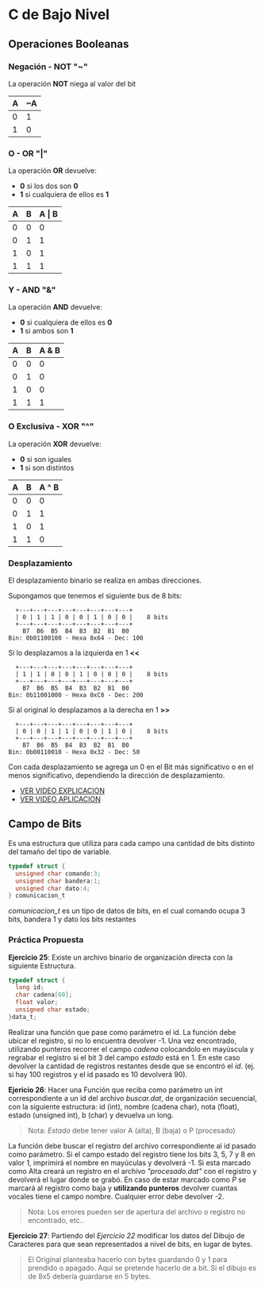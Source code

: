 # C de Bajo Nivel

## Operaciones Booleanas

### Negación - NOT "~"
La operación __NOT__ niega al valor del bit

| A    | ~A |
| :--- | :--- |
| 0    | 1    |
| 1    | 0    |

### O - OR "|"
La operación __OR__ devuelve:
  - __0__ si los dos son __0__
  - __1__ si cualquiera de ellos es __1__

<table><th>A</th><th>B</th><th>A | B</th><tbody><tr><td>0</td><td>0</td><td>0</td></tr><tr><td>0</td><td>1</td><td>1</td></tr><tr><td>1</td><td>0</td><td>1</td></tr><tr><td>1</td><td>1</td><td>1</td></tr></tbody></table>

### Y - AND "&"
La operación __AND__ devuelve:
  - __0__ si cualquiera de ellos es __0__
  - __1__ si ambos son __1__

| A    | B    |A & B |
| :--- | :--- | :--- |
| 0    | 0    | 0    |
| 0    | 1    | 0    |
| 1    | 0    | 0    |
| 1    | 1    | 1    |

### O Exclusiva - XOR "^"
La operación __XOR__ devuelve:
  - __0__ si son iguales  
  - __1__ si son distintos

| A    | B    |A ^ B |
| :--- | :--- | :--- |
| 0    | 0    | 0    |
| 0    | 1    | 1    |
| 1    | 0    | 1    |
| 1    | 1    | 0    |

### Desplazamiento
El desplazamiento binario se realiza en ambas direcciones.

Supongamos que tenemos el siguiente bus de 8 bits:
```
  +---+---+---+---+---+---+---+---+
  | 0 | 1 | 1 | 0 | 0 | 1 | 0 | 0 |    8 bits
  +---+---+---+---+---+---+---+---+
    B7  B6  B5  B4  B3  B2  B1  B0
Bin: 0b01100100 - Hexa 0x64 - Dec: 100
```
Si lo desplazamos a la izquierda en 1 __<<__
```
  +---+---+---+---+---+---+---+---+
  | 1 | 1 | 0 | 0 | 1 | 0 | 0 | 0 |    8 bits
  +---+---+---+---+---+---+---+---+
    B7  B6  B5  B4  B3  B2  B1  B0
Bin: 0b11001000 - Hexa 0xC8 - Dec: 200
```
Si al original lo desplazamos a la derecha en 1 __>>__
```
  +---+---+---+---+---+---+---+---+
  | 0 | 0 | 1 | 1 | 0 | 0 | 1 | 0 |    8 bits
  +---+---+---+---+---+---+---+---+
    B7  B6  B5  B4  B3  B2  B1  B0
Bin: 0b00110010 - Hexa 0x32 - Dec: 50
```
Con cada desplazamiento se agrega un 0 en el Bit más significativo o en el menos significativo, dependiendo la dirección de desplazamiento.

- [VER VIDEO EXPLICACION](https://youtu.be/WVXKmYSEDEU)
- [VER VIDEO APLICACION](https://youtu.be/PbeTK-2aM-M)

## Campo de Bits

Es una estructura que utiliza para cada campo una cantidad de bits distinto del tamaño del tipo de variable.

```c
typedef struct {
  unsigned char comando:3;
  unsigned char bandera:1;
  unsigned char dato:4;
} comunicacion_t
```
*comunicacion_t* es un tipo de datos de bits, en el cual comando ocupa 3 bits, bandera 1 y dato los bits restantes

### Práctica Propuesta

__Ejercicio 25__: Existe un archivo binario de organización directa con la siguiente Estructura.

```c
typedef struct {
  long id;
  char cadena[60];
  float valor;
  unsigned char estado;
}data_t;
```
Realizar una función que pase como parámetro el id. La función debe ubicar el registro, si no lo encuentra devolver -1. Una vez encontrado, utilizando punteros recorrer el campo *cadena* colocandolo en mayúscula y regrabar el registro si el bit 3 del campo *estado* está en 1. En este caso devolver la cantidad de registros restantes desde que se encontró el *id*. (ej. si hay 100 registros y el id pasado es 10 devolverá 90).



__Ejericio 26__:  Hacer una Función que reciba como parámetro un int correspondiente a un id del archivo *buscar.dat*, de organización secuencial, con la siguiente estructura: id (int), nombre (cadena char), nota (float), estado (unsigned int), b (char) y devuelva un long.
> Nota: *Estado* debe tener valor A (alta), B (baja) o P (procesado)

La función debe buscar el registro del archivo correspondiente al id pasado como parámetro. Si el campo estado del registro tiene los bits 3, 5, 7 y 8 en valor 1, imprimirá el nombre en mayúculas y devolverá -1.
Si esta marcado como Alta creará un registro en el archivo *"procesado.dat"* con el registro y devolverá el lugar donde se grabó.
En caso de estar marcado como *P* se marcará al registro como baja y __utilizando punteros__ devolver cuantas vocales tiene el campo nombre.
Cualquier error debe devolver -2.
> Nota: Los errores pueden ser de apertura del archivo o registro no encontrado, etc..


__Ejercicio 27__: Partiendo del *Ejercicio 22* modificar los datos del Dibujo de Caracteres para que sean representados a nivel de bits, en lugar de bytes.
> El Original planteaba hacerlo con bytes guardando 0 y 1 para prendido o apagado. Aquí se pretende hacerlo de a bit. Si el dibujo es de 8x5 debería guardarse en 5 bytes.
